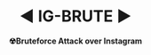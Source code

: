 <h1 align="center">◄ IG-BRUTE ►</h1>
<p align="center"><b>
      ☢Bruteforce Attack over Instagram </b></p>

